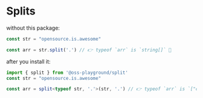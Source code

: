 
# Splits


without this package:
```typescript
const str = "opensource.is.awesome"

const arr = str.split('.') // 👉 typeof `arr` is `string[]` 🤔

```

after you install it:

```typescript
import { split } from '@oss-playground/split'
const str = "opensource.is.awesome"

const arr = split<typeof str, '.'>(str, '.') // 👉 typeof `arr` is `["opensource", "is", "awesome"]`  🥳🎉
```
